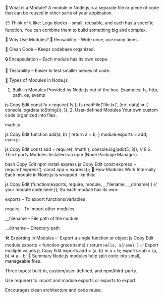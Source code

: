 🧩 What is a Module?
A module in Node.js is a separate file or piece of code that can be reused in other parts of your application.

📦 Think of it like:
Lego blocks – small, reusable, and each has a specific function. You can combine them to build something big and complex.

🧠 Why Use Modules?
🔁 Reusability – Write once, use many times.

🧹 Clean Code – Keeps codebase organized.

🔒 Encapsulation – Each module has its own scope.

🧪 Testability – Easier to test smaller pieces of code.

🔹 Types of Modules in Node.js
1. Built-in Modules
Provided by Node.js out of the box.
Examples: fs, http, path, os, events

js
Copy
Edit
const fs = require('fs');
fs.readFile('file.txt', (err, data) => {
  console.log(data.toString());
});
2. User-defined Modules
Your own custom code organized into files.

math.js

js
Copy
Edit
function add(a, b) {
  return a + b;
}
module.exports = add;
main.js

js
Copy
Edit
const add = require('./math');
console.log(add(5, 3)); // 8
3. Third-party Modules
Installed via npm (Node Package Manager).

bash
Copy
Edit
npm install express
js
Copy
Edit
const express = require('express');
const app = express();
🧰 How Modules Work Internally
Each module in Node.js is wrapped like this:

js
Copy
Edit
(function(exports, require, module, __filename, __dirname) {
  // your module code here
});
So each module has its own:

exports – To export functions/variables

require – To import other modules

__filename – File path of the module

__dirname – Directory path

🛠️ Exporting in Modules
✅ Export a single function or object
js
Copy
Edit
module.exports = function greet(name) {
  return `Hello, ${name}`;
}
✅ Export multiple values
js
Copy
Edit
exports.add = (a, b) => a + b;
exports.sub = (a, b) => a - b;
🧾 Summary
Node.js modules help split code into small, manageable files.

Three types: built-in, custom/user-defined, and npm/third-party.

Use require() to import and module.exports or exports to export.

Encourages clean architecture and code reuse.
